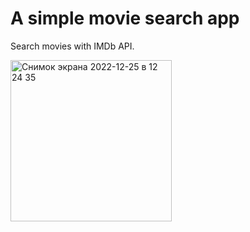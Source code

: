 # A simple movie search app

Search movies with IMDb API.

<img width="258" alt="Снимок экрана 2022-12-25 в 12 24 35" src="https://user-images.githubusercontent.com/23572568/209458922-040e3a84-15b2-4164-baf8-3da456b1e9b9.png">
